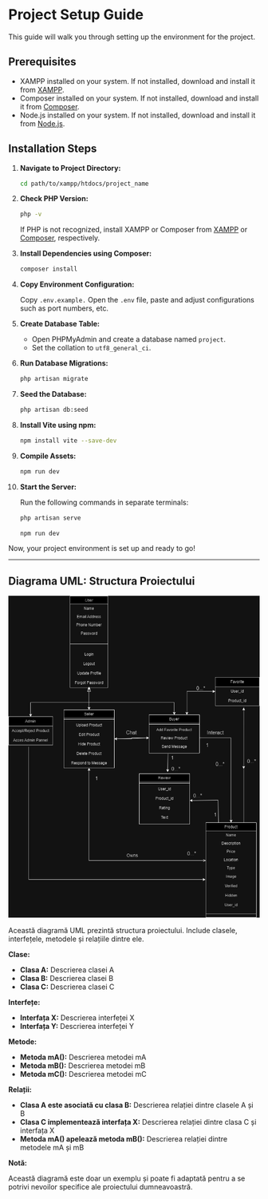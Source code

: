 # Project Setup Guide

This guide will walk you through setting up the environment for the project.

## Prerequisites

- XAMPP installed on your system. If not installed, download and install it from [XAMPP](https://www.apachefriends.org/index.html).
- Composer installed on your system. If not installed, download and install it from [Composer](https://getcomposer.org/).
- Node.js installed on your system. If not installed, download and install it from [Node.js](https://nodejs.org/en/download/).

## Installation Steps

1. **Navigate to Project Directory:**

    ```bash
    cd path/to/xampp/htdocs/project_name
    ```

2. **Check PHP Version:**

    ```bash
    php -v
    ```

    If PHP is not recognized, install XAMPP or Composer from [XAMPP](https://www.apachefriends.org/index.html) or [Composer](https://getcomposer.org/), respectively.

3. **Install Dependencies using Composer:**

    ```bash
    composer install
    ```

4. **Copy Environment Configuration:**

   
    Copy `.env.example.`
    Open the `.env` file, paste and adjust configurations such as port numbers, etc.

5. **Create Database Table:**

    - Open PHPMyAdmin and create a database named `project`.
    - Set the collation to `utf8_general_ci`.

6. **Run Database Migrations:**

    ```bash
    php artisan migrate
    ```

7. **Seed the Database:**

    ```bash
    php artisan db:seed
    ```    

8. **Install Vite using npm:**

    ```bash
    npm install vite --save-dev
    ```

9. **Compile Assets:**

    ```bash
    npm run dev
    ```

10. **Start the Server:**

    Run the following commands in separate terminals:

    ```bash
    php artisan serve
    ```

    ```bash
    npm run dev
    ```

Now, your project environment is set up and ready to go!


***


## Diagrama UML: Structura Proiectului

![Diagrama UML](public/images/ProjectDiagram.drawio.png)

Această diagramă UML prezintă structura proiectului. Include clasele, interfețele, metodele și relațiile dintre ele.

**Clase:**

* **Clasa A:** Descrierea clasei A
* **Clasa B:** Descrierea clasei B
* **Clasa C:** Descrierea clasei C

**Interfețe:**

* **Interfața X:** Descrierea interfeței X
* **Interfața Y:** Descrierea interfeței Y

**Metode:**

* **Metoda mA():** Descrierea metodei mA
* **Metoda mB():** Descrierea metodei mB
* **Metoda mC():** Descrierea metodei mC

**Relații:**

* **Clasa A este asociată cu clasa B:** Descrierea relației dintre clasele A și B
* **Clasa C implementează interfața X:** Descrierea relației dintre clasa C și interfața X
* **Metoda mA() apelează metoda mB():** Descrierea relației dintre metodele mA și mB

**Notă:**

Această diagramă este doar un exemplu și poate fi adaptată pentru a se potrivi nevoilor specifice ale proiectului dumneavoastră.




